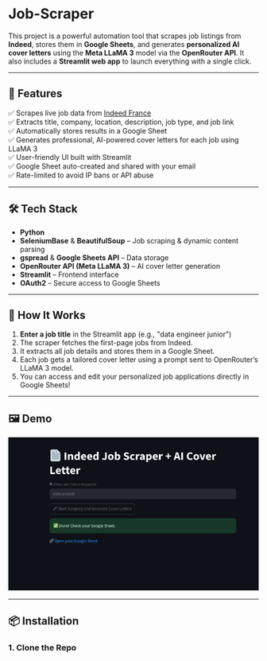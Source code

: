 # Job-Scraper
This project is a powerful automation tool that scrapes job listings from **Indeed**, stores them in **Google Sheets**, and generates **personalized AI cover letters** using the **Meta LLaMA 3** model via the **OpenRouter API**. It also includes a **Streamlit web app** to launch everything with a single click.


---

## 🚀 Features

✅ Scrapes live job data from [Indeed France](https://fr.indeed.com)  
✅ Extracts title, company, location, description, job type, and job link  
✅ Automatically stores results in a Google Sheet  
✅ Generates professional, AI-powered cover letters for each job using LLaMA 3  
✅ User-friendly UI built with Streamlit  
✅ Google Sheet auto-created and shared with your email  
✅ Rate-limited to avoid IP bans or API abuse

---

## 🛠️ Tech Stack

- **Python**
- **SeleniumBase** & **BeautifulSoup** – Job scraping & dynamic content parsing
- **gspread** & **Google Sheets API** – Data storage
- **OpenRouter API (Meta LLaMA 3)** – AI cover letter generation
- **Streamlit** – Frontend interface
- **OAuth2** – Secure access to Google Sheets

---

## 🧪 How It Works

1. **Enter a job title** in the Streamlit app (e.g., "data engineer junior")
2. The scraper fetches the first-page jobs from Indeed.
3. It extracts all job details and stores them in a Google Sheet.
4. Each job gets a tailored cover letter using a prompt sent to OpenRouter’s LLaMA 3 model.
5. You can access and edit your personalized job applications directly in Google Sheets!

---

## 🖼️ Demo

![Streamlit Screenshot](https://github.com/KhalilBouslah/Job-Scraper/blob/main/Screenshots/streamlit_job.png)

---

## 📦 Installation

### 1. Clone the Repo

